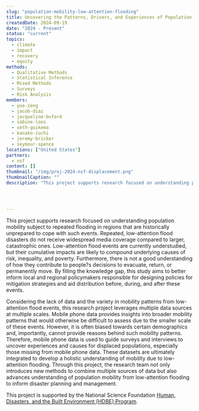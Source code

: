 ```yaml
---
slug: "population-mobility-low-attention-flooding"
title: Uncovering the Patterns, Drivers, and Experiences of Population Mobility Due to Low-Attention Flooding
createdDate: 2024-09-19
date: "2024 - Present"
status: "current"
topics:
  - climate
  - impact
  - recovery
  - equity
methods:
  - Qualitative Methods
  - Statistical Inference
  - Mixed Methods
  - Surveys
  - Risk Analysis
members:
  - yue-zeng
  - jacob-diaz
  - jacqueline-buford
  - sabine-loos
  - seth-guikema
  - kanako-iuchi
  - jeremy-bricker
  - seymour-spence
locations: ["United States"]
partners: 
  - nsf
content: []
thumbnail: "/img/proj-2024-nsf-displacement.png" 
thumbnailCaption: ""
description: "This project supports research focused on understanding population mobility subject to repeated flooding in regions that are historically unprepared to cope with such events. Repeated, low-attention flood disasters do not receive widespread media coverage compared to larger, catastrophic ones. Low-attention flood events are currently understudied, but their cumulative impacts are likely to compound underlying causes of risk, inequality, and poverty. Furthermore, there is not a good understanding of how they contribute to people's decisions to evacuate, return, or permanently move. By filling the knowledge gap, this study aims to better inform local and regional policymakers responsible for designing policies for mitigation strategies and aid distribution before, during, and after these events."




---
```


<!-- EXAMPLE TEXT BELOW, FEEL FREE TO CHANGE -->

This project supports research focused on understanding population mobility subject to repeated flooding in regions that are historically unprepared to cope with such events. Repeated, low-attention flood disasters do not receive widespread media coverage compared to larger, catastrophic ones. Low-attention flood events are currently understudied, but their cumulative impacts are likely to compound underlying causes of risk, inequality, and poverty. Furthermore, there is not a good understanding of how they contribute to people?s decisions to evacuate, return, or permanently move. By filling the knowledge gap, this study aims to better inform local and regional policymakers responsible for designing policies for mitigation strategies and aid distribution before, during, and after these events.

Considering the lack of data and the variety in mobility patterns from low-attention flood events, this research project leverages multiple data sources at multiple scales. Mobile phone data provides insights into broader mobility patterns that would otherwise be difficult to assess due to the smaller scale of these events. However, it is often biased towards certain demographics and, importantly, cannot provide reasons behind such mobility patterns. Therefore, mobile phone data is used to guide surveys and interviews to uncover experiences and causes for displaced populations, especially those missing from mobile phone data. These datasets are ultimately integrated to develop a holistic understanding of mobility due to low-attention flooding. Through this project, the research team not only introduces new methods to combine multiple sources of data but also advances understanding of population mobility from low-attention flooding to inform disaster planning and management.

This project is supported by the National Science Foundation [Human, Disasters, and the Built Environment (HDBE) Program](https://new.nsf.gov/funding/opportunities/hdbe-humans-disasters-built-environment).
